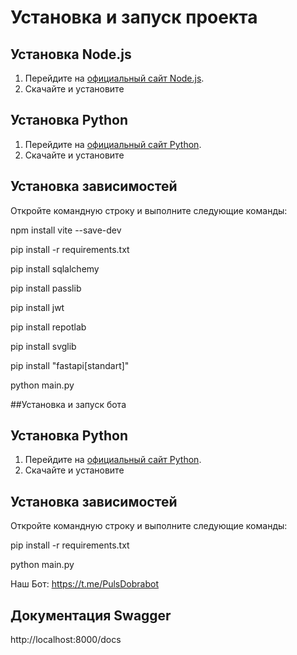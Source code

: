 # Установка и запуск проекта

## Установка Node.js

1. Перейдите на [официальный сайт Node.js](https://nodejs.org/en/download/).
2. Скачайте и установите

## Установка Python

1. Перейдите на [официальный сайт Python](https://www.python.org/).
2. Скачайте и установите

## Установка зависимостей

Откройте командную строку и выполните следующие команды:

npm install vite --save-dev

pip install -r requirements.txt

pip install sqlalchemy

pip install passlib

pip install jwt

pip install repotlab

pip install svglib

pip install "fastapi[standart]"

python main.py


##Установка и запуск бота

## Установка Python

1. Перейдите на [официальный сайт Python](https://www.python.org/).
2. Скачайте и установите

## Установка зависимостей

Откройте командную строку и выполните следующие команды:

pip install -r requirements.txt


python main.py


Наш Бот: https://t.me/PulsDobrabot
## Документация Swagger
http://localhost:8000/docs
